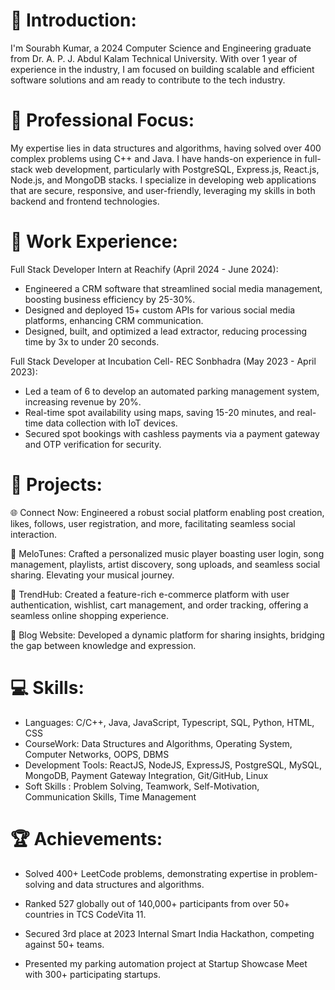 # 👋 Introduction:

I'm Sourabh Kumar, a 2024 Computer Science and Engineering graduate from Dr. A. P. J. Abdul Kalam Technical University. With over 1 year of experience in the industry, I am focused on building scalable and efficient software solutions and am ready to contribute to the tech industry.

# 🚀 Professional Focus:

My expertise lies in data structures and algorithms, having solved over 400 complex problems using C++ and Java. I have hands-on experience in full-stack web development, particularly with PostgreSQL, Express.js, React.js, Node.js, and MongoDB stacks. I specialize in developing web applications that are secure, responsive, and user-friendly, leveraging my skills in both backend and frontend technologies.

# 💼 Work Experience:
 Full Stack Developer Intern at Reachify (April 2024 - June 2024):

* Engineered a CRM software that streamlined social media management, boosting business efficiency by 25-30%.
* Designed and deployed 15+ custom APIs for various social media platforms, enhancing CRM communication.
* Designed, built, and optimized a lead extractor, reducing processing time by 3x to under 20 seconds.

 Full Stack Developer at Incubation Cell- REC Sonbhadra (May 2023 - April 2023):

* Led a team of 6 to develop an automated parking management system, increasing revenue by 20%.
* Real-time spot availability using maps, saving 15-20 minutes, and real-time data collection with IoT devices.
* Secured spot bookings with cashless payments via a payment gateway and OTP verification for security.
  
# 💼 Projects:

🌐 Connect Now: Engineered a robust social platform enabling post creation, likes, follows, user registration, and more, facilitating seamless social interaction.
  
🎵 MeloTunes: Crafted a personalized music player boasting user login, song management, playlists, artist discovery, song uploads, and seamless social sharing. Elevating your musical journey.

🛒 TrendHub: Created a feature-rich e-commerce platform with user authentication, wishlist, cart management, and order tracking, offering a seamless online shopping experience.
  
📝 Blog Website: Developed a dynamic platform for sharing insights, bridging the gap between knowledge and expression.

# 💻 Skills:

* Languages: C/C++, Java, JavaScript, Typescript, SQL, Python, HTML, CSS
* CourseWork: Data Structures and Algorithms, Operating System, Computer Networks, OOPS, DBMS
* Development Tools: ReactJS, NodeJS, ExpressJS, PostgreSQL, MySQL, MongoDB, Payment Gateway Integration, Git/GitHub, Linux
* Soft Skills : Problem Solving, Teamwork, Self-Motivation, Communication Skills, Time Management

# 🏆 Achievements:

* Solved 400+ LeetCode problems, demonstrating expertise in problem-solving and data structures and algorithms.

* Ranked 527 globally out of 140,000+ participants from over 50+ countries in TCS CodeVita 11.
  
* Secured 3rd place at 2023 Internal Smart India Hackathon, competing against 50+ teams.

* Presented my parking automation project at Startup Showcase Meet with 300+ participating startups.

<!--
**Sourabh25002/Sourabh25002** is a ✨ _special_ ✨ repository because its `README.md` (this file) appears on your GitHub profile.

Here are some ideas to get you started:

- 🔭 I’m currently working on ...
- 🌱 I’m currently learning ...
- 👯 I’m looking to collaborate on ...
- 🤔 I’m looking for help with ...
- 💬 Ask me about ...
- 📫 How to reach me: ...
- 😄 Pronouns: ...
- ⚡ Fun fact: ...
-->
